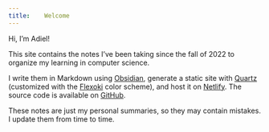 ```yaml
---
title:    Welcome
---
```

Hi, I’m Adiel!

This site contains the notes I’ve been taking since the fall of 2022 to organize my learning in computer science.

I write them in Markdown using [Obsidian](https://obsidian.md/), generate a static site with [Quartz](https://github.com/jackyzha0/quartz) (customized with the [Flexoki](https://github.com/kepano/flexoki) color scheme), and host it on [Netlify](https://www.netlify.com/). The source code is available on [GitHub](https://github.com/adielbm/notes/).

These notes are just my personal summaries, so they may contain mistakes. I update them from time to time.



